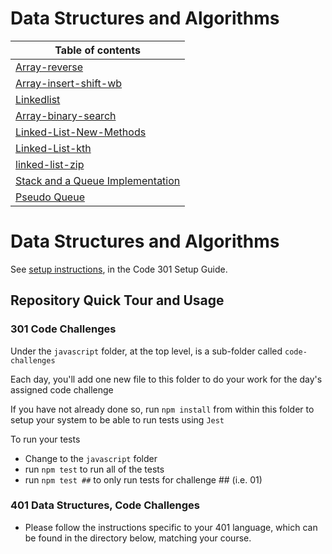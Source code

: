 # Data Structures and Algorithms

| Table of contents                                                           |
| --------------------------------------------------------------------------- |
| [Array-reverse](./array-reverse/README.md)                                  |
| [Array-insert-shift-wb](./array-insert-shift-wb/README.md)                  |
| [Linkedlist](./javascript/linked-list/README.md)                            |
| [Array-binary-search](./array-binary-search/README.md)                      |
| [Linked-List-New-Methods](./javascript/linked-list/LinkedlistNewMethods.md) |
| [Linked-List-kth](./javascript/linked-list/linked-list-kth.md)              |
| [linked-list-zip](./javascript/linked-list/linked-list-zip.md)              |
| [Stack and a Queue Implementation](./javascript/stack-and-queue/README.md)  |
| [Pseudo Queue](./javascript/stack-and-queue/PseudoQueue.md)                 |

# Data Structures and Algorithms

See [setup instructions](https://codefellows.github.io/setup-guide/code-301/2-code-challenges), in the Code 301 Setup Guide.

## Repository Quick Tour and Usage

### 301 Code Challenges

Under the `javascript` folder, at the top level, is a sub-folder called `code-challenges`

Each day, you'll add one new file to this folder to do your work for the day's assigned code challenge

If you have not already done so, run `npm install` from within this folder to setup your system to be able to run tests using `Jest`

To run your tests

- Change to the `javascript` folder
- run `npm test` to run all of the tests
- run `npm test ##` to only run tests for challenge ## (i.e. 01)

### 401 Data Structures, Code Challenges

- Please follow the instructions specific to your 401 language, which can be found in the directory below, matching your course.
